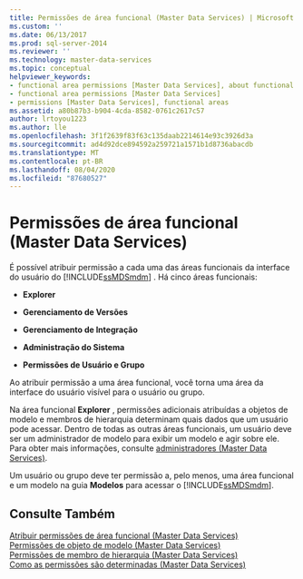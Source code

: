 ```yaml
---
title: Permissões de área funcional (Master Data Services) | Microsoft Docs
ms.custom: ''
ms.date: 06/13/2017
ms.prod: sql-server-2014
ms.reviewer: ''
ms.technology: master-data-services
ms.topic: conceptual
helpviewer_keywords:
- functional area permissions [Master Data Services], about functional area permissions
- functional area permissions [Master Data Services]
- permissions [Master Data Services], functional areas
ms.assetid: a80b87b3-b904-4cda-8582-0761c2617c57
author: lrtoyou1223
ms.author: lle
ms.openlocfilehash: 3f1f2639f83f63c135daab2214614e93c3926d3a
ms.sourcegitcommit: ad4d92dce894592a259721a1571b1d8736abacdb
ms.translationtype: MT
ms.contentlocale: pt-BR
ms.lasthandoff: 08/04/2020
ms.locfileid: "87680527"
---
```

# <a name="functional-area-permissions-master-data-services"></a>Permissões de área funcional (Master Data Services)
  É possível atribuir permissão a cada uma das áreas funcionais da interface do usuário do [!INCLUDE[ssMDSmdm](../includes/ssmdsmdm-md.md)] . Há cinco áreas funcionais:  
  
-   **Explorer**  
  
-   **Gerenciamento de Versões**  
  
-   **Gerenciamento de Integração**  
  
-   **Administração do Sistema**  
  
-   **Permissões de Usuário e Grupo**  
  
 Ao atribuir permissão a uma área funcional, você torna uma área da interface do usuário visível para o usuário ou grupo.  
  
 Na área funcional **Explorer** , permissões adicionais atribuídas a objetos de modelo e membros de hierarquia determinam quais dados que um usuário pode acessar. Dentro de todas as outras áreas funcionais, um usuário deve ser um administrador de modelo para exibir um modelo e agir sobre ele. Para obter mais informações, consulte [administradores &#40;Master Data Services&#41;](administrators-master-data-services.md).  
  
 Um usuário ou grupo deve ter permissão a, pelo menos, uma área funcional e um modelo na guia **Modelos** para acessar o [!INCLUDE[ssMDSmdm](../includes/ssmdsmdm-md.md)].  
  
## <a name="see-also"></a>Consulte Também  
 [Atribuir permissões de área funcional &#40;Master Data Services&#41;](../../2014/master-data-services/assign-functional-area-permissions-master-data-services.md)   
 [Permissões de objeto de modelo &#40;Master Data Services&#41;](../../2014/master-data-services/model-object-permissions-master-data-services.md)   
 [Permissões de membro de hierarquia &#40;Master Data Services&#41;](../../2014/master-data-services/hierarchy-member-permissions-master-data-services.md)   
 [Como as permissões são determinadas &#40;Master Data Services&#41;](../../2014/master-data-services/how-permissions-are-determined-master-data-services.md)  
  
  
